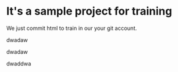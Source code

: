 # It's a sample project for training


We just commit html to train in our your git account.

dwadaw

dwadaw

dwaddwa
